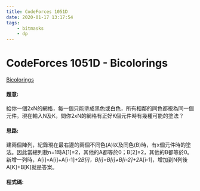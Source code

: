 ```yaml
---
title: CodeForces 1051D
date: 2020-01-17 13:17:54
tags:
    - bitmasks
    - dp
---
```

# CodeForces 1051D - Bicolorings
[Bicolorings](https://codeforces.com/problemset/problem/1051/D)


#### 題意:
給你一個2xN的網格，每一個只能塗成黑色或白色，所有相鄰的同色都視為同一個元件。現在輸入N及K，問你2xN的網格有正好K個元件時有幾種可能的塗法？
<!-- more -->
#### 思路:
建兩個陣列，紀錄現在最右邊的兩個不同色(A)以及同色(B)時，有x個元件時的塗法。因此當總列數n=1時A[1]=2，其他的A都等於0；B[2]=2，其他的B都等於0。新增一列時，A[i]=A[i]+A[i-1]+2*B[i]，B[i]=B[i]+B[i-2]+2*A[i-1]，增加到N列後A[K]+B[K]就是答案。

#### 程式碼:
<script src="https://gist.github.com/Daviswww/33e0bd925d84247f7daa6d6d20291ebc.js"></script>